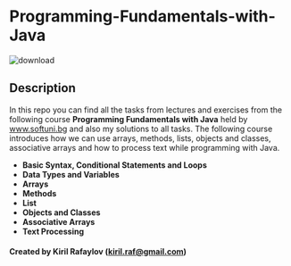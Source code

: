 # __Programming-Fundamentals-with-Java__

![download](https://user-images.githubusercontent.com/120650256/208385967-841e4379-1de7-4309-8cc5-3e7b546d613c.jpeg)






## __**Description**__





In this repo you can find all the tasks from lectures and exercises from the following course __Programming Fundamentals with Java__ held by www.softuni.bg and also my solutions to all tasks. The following course introduces how we can use arrays, methods, lists, objects and classes, associative arrays and how to process text while programming with Java.
- __Basic Syntax, Conditional Statements and Loops__
- __Data Types and Variables__
- __Arrays__
- __Methods__
- __List__
- __Objects and Classes__
- __Associative Arrays__
- __Text Processing__




#### __**Created by**__  Kiril Rafaylov (**kiril.raf@gmail.com**)





